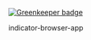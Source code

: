 
[![Greenkeeper badge](https://badges.greenkeeper.io/interactive-apps/indicator-browser-app.svg)](https://greenkeeper.io/)

indicator-browser-app

